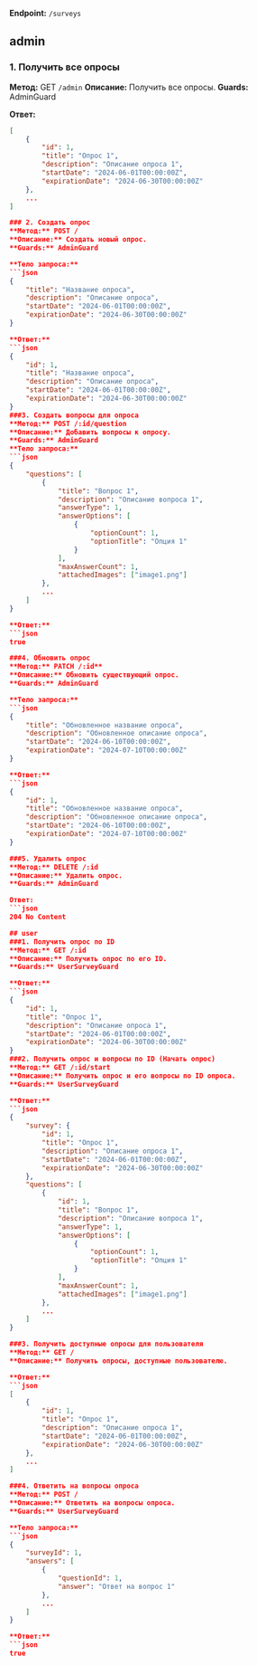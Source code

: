 **Endpoint:** `/surveys`

## admin

### 1. Получить все опросы

**Метод:** GET `/admin`
**Описание:** Получить все опросы.
**Guards:** AdminGuard

**Ответ:**

```json
[
    {
        "id": 1,
        "title": "Опрос 1",
        "description": "Описание опроса 1",
        "startDate": "2024-06-01T00:00:00Z",
        "expirationDate": "2024-06-30T00:00:00Z"
    },
    ...
]

### 2. Создать опрос
**Метод:** POST /
**Описание:** Создать новый опрос.
**Guards:** AdminGuard

**Тело запроса:**
```json
{
    "title": "Название опроса",
    "description": "Описание опроса",
    "startDate": "2024-06-01T00:00:00Z",
    "expirationDate": "2024-06-30T00:00:00Z"
}

**Ответ:**
```json
{
    "id": 1,
    "title": "Название опроса",
    "description": "Описание опроса",
    "startDate": "2024-06-01T00:00:00Z",
    "expirationDate": "2024-06-30T00:00:00Z"
}
###3. Создать вопросы для опроса
**Метод:** POST /:id/question
**Описание:** Добавить вопросы к опросу.
**Guards:** AdminGuard
**Тело запроса:**
```json
{
    "questions": [
        {
            "title": "Вопрос 1",
            "description": "Описание вопроса 1",
            "answerType": 1,
            "answerOptions": [
                {
                    "optionCount": 1,
                    "optionTitle": "Опция 1"
                }
            ],
            "maxAnswerCount": 1,
            "attachedImages": ["image1.png"]
        },
        ...
    ]
}

**Ответ:**
```json
true

###4. Обновить опрос
**Метод:** PATCH /:id**
**Описание:** Обновить существующий опрос.
**Guards:** AdminGuard

**Тело запроса:**
```json
{
    "title": "Обновленное название опроса",
    "description": "Обновленное описание опроса",
    "startDate": "2024-06-10T00:00:00Z",
    "expirationDate": "2024-07-10T00:00:00Z"
}

**Ответ:**
```json
{
    "id": 1,
    "title": "Обновленное название опроса",
    "description": "Обновленное описание опроса",
    "startDate": "2024-06-10T00:00:00Z",
    "expirationDate": "2024-07-10T00:00:00Z"
}

###5. Удалить опрос
**Метод:** DELETE /:id
**Описание:** Удалить опрос.
**Guards:** AdminGuard

Ответ:
```json
204 No Content

## user
###1. Получить опрос по ID
**Метод:** GET /:id
**Описание:** Получить опрос по его ID.
**Guards:** UserSurveyGuard

**Ответ:**
```json
{
    "id": 1,
    "title": "Опрос 1",
    "description": "Описание опроса 1",
    "startDate": "2024-06-01T00:00:00Z",
    "expirationDate": "2024-06-30T00:00:00Z"
}
###2. Получить опрос и вопросы по ID (Начать опрос)
**Метод:** GET /:id/start
**Описание:** Получить опрос и его вопросы по ID опроса.
**Guards:** UserSurveyGuard

**Ответ:**
```json
{
    "survey": {
        "id": 1,
        "title": "Опрос 1",
        "description": "Описание опроса 1",
        "startDate": "2024-06-01T00:00:00Z",
        "expirationDate": "2024-06-30T00:00:00Z"
    },
    "questions": [
        {
            "id": 1,
            "title": "Вопрос 1",
            "description": "Описание вопроса 1",
            "answerType": 1,
            "answerOptions": [
                {
                    "optionCount": 1,
                    "optionTitle": "Опция 1"
                }
            ],
            "maxAnswerCount": 1,
            "attachedImages": ["image1.png"]
        },
        ...
    ]
}

###3. Получить доступные опросы для пользователя
**Метод:** GET /
**Описание:** Получить опросы, доступные пользователю.

**Ответ:**
```json
[
    {
        "id": 1,
        "title": "Опрос 1",
        "description": "Описание опроса 1",
        "startDate": "2024-06-01T00:00:00Z",
        "expirationDate": "2024-06-30T00:00:00Z"
    },
    ...
]

###4. Ответить на вопросы опроса
**Метод:** POST /
**Описание:** Ответить на вопросы опроса.
**Guards:** UserSurveyGuard

**Тело запроса:**
```json
{
    "surveyId": 1,
    "answers": [
        {
            "questionId": 1,
            "answer": "Ответ на вопрос 1"
        },
        ...
    ]
}

**Ответ:**
```json
true
````
